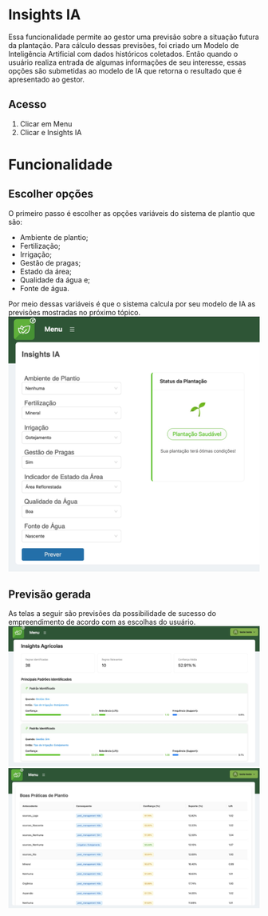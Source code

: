 # Insights IA
Essa funcionalidade permite ao gestor uma previsão sobre a situação futura da plantação. Para cálculo dessas previsões, foi criado um Modelo de Inteligência Artificial com dados históricos coletados. Então quando o usuário realiza entrada de algumas informações de seu interesse, essas opções são submetidas ao modelo de IA que retorna o resultado que é apresentado ao gestor.

## Acesso

1. Clicar em Menu
2. Clicar e Insights IA

# Funcionalidade
## Escolher opções

O primeiro passo é escolher as opções variáveis do sistema de plantio que são: 

- Ambiente de plantio;
- Fertilização;
- Irrigação;
- Gestão de pragas;
- Estado da área;
- Qualidade da água e;
- Fonte de água.

Por meio dessas variáveis é que o sistema calcula por seu modelo de IA as previsões mostradas no próximo tópico.
![step-1](./step-1.jpeg)

## Previsão gerada
As telas a seguir são previsões da possibilidade de sucesso do empreendimento de acordo com as escolhas do usuário.
![step-2](./step-2.jpeg)
![step-3](./step-3.jpeg)
